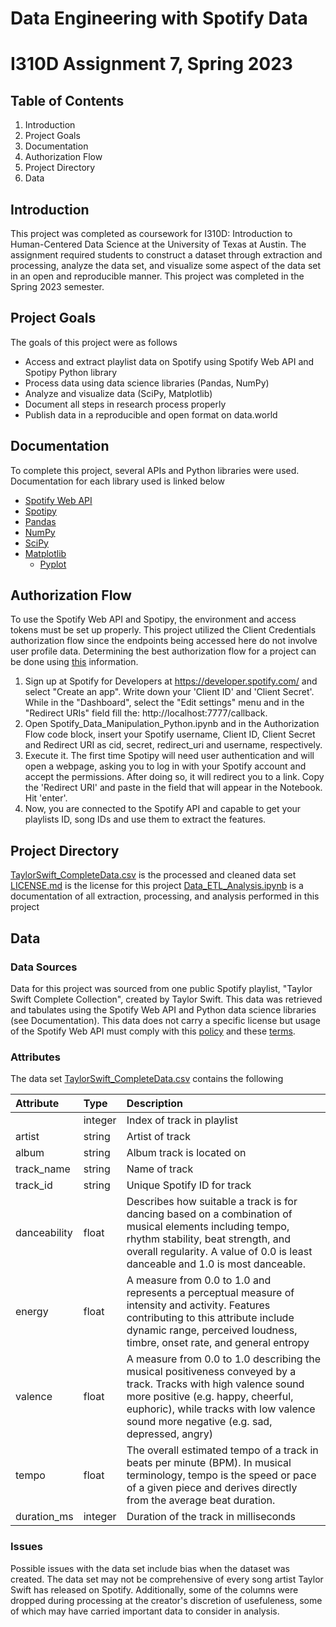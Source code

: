 # Data Engineering with Spotify Data 
# I310D Assignment 7, Spring 2023

## Table of Contents 
1. Introduction 
2. Project Goals
3. Documentation
4. Authorization Flow
5. Project Directory
6. Data

## Introduction
This project was completed as coursework for I310D: Introduction to Human-Centered Data Science at the University of Texas at Austin. The assignment required students to construct a dataset through extraction and processing, analyze the data set, and visualize some aspect of the data set in an open and reproducible manner. This project was completed in the Spring 2023 semester. 

## Project Goals
The goals of this project were as follows
- Access and extract playlist data on Spotify using Spotify Web API and Spotipy Python library
- Process data using data science libraries (Pandas, NumPy)
- Analyze and visualize data (SciPy, Matplotlib)
- Document all steps in research process properly
- Publish data in a reproducible and open format on data.world

## Documentation 
To complete this project, several APIs and Python libraries were used. Documentation for each library used is linked below
- [Spotify Web API](https://developer.spotify.com/documentation/web-api/)
- [Spotipy](https://spotipy.readthedocs.io/en/latest/)
- [Pandas](https://pandas.pydata.org/docs/)
- [NumPy](https://numpy.org/doc/stable/)
- [SciPy](https://docs.scipy.org/doc/scipy/)
- [Matplotlib](https://matplotlib.org/stable/#matplotlib-release-documentation)
    - [Pyplot](https://matplotlib.org/stable/tutorials/introductory/pyplot.html)
    
## Authorization Flow
To use the Spotify Web API and Spotipy, the environment and access tokens must be set up properly. This project utilized the Client Credentials authorization flow since the endpoints being accessed here do not involve user profile data. Determining the best authorization flow for a project can be done using [this](https://developer.spotify.com/documentation/general/guides/authorization/) information.

1. Sign up at Spotify for Developers at https://developer.spotify.com/ and select "Create an app". Write down your 'Client ID' and 'Client Secret'. While in the "Dashboard", select the "Edit settings" menu and in the "Redirect URIs" field fill the: http://localhost:7777/callback.
2. Open Spotify_Data_Manipulation_Python.ipynb and in the Authorization Flow code block, insert your Spotify username, Client ID, Client Secret and Redirect URI as cid, secret, redirect_uri and username, respectively.
3. Execute it. The first time Spotipy will need user authentication and will open a webpage, asking you to log in with your Spotify account and accept the permissions. After doing so, it will redirect you to a link. Copy the 'Redirect URI' and paste in the field that will appear in the Notebook. Hit 'enter'.
4. Now, you are connected to the Spotify API and capable to get your playlists ID, song IDs and use them to extract the features.

## Project Directory
[TaylorSwift_CompleteData.csv](https://github.com/sanjnasanand/Assignment_7_Data_Curation/blob/41c76fbab5ad68bb037f2f3cdf202e622be97bb6/TaylorSwift_CompleteData.csv) is the processed and cleaned data set 
[LICENSE.md](https://github.com/sanjnasanand/Assignment_7_Data_Curation/blob/41c76fbab5ad68bb037f2f3cdf202e622be97bb6/LICENSE) is the license for this project 
[Data_ETL_Analysis.ipynb](https://github.com/sanjnasanand/Assignment_7_Data_Curation/blob/41c76fbab5ad68bb037f2f3cdf202e622be97bb6/Data_ETL_Analysis.ipynb) is a documentation of all extraction, processing, and analysis performed in this project


## Data 
### Data Sources 
Data for this project was sourced from one public Spotify playlist, "Taylor Swift Complete Collection", created by Taylor Swift. This data was retrieved and tabulates using the Spotify Web API and Python data science libraries (see Documentation). This data does not carry a specific license but usage of the Spotify Web API must comply with this [policy](https://developer.spotify.com/policy/) and these [terms](https://developer.spotify.com/terms/). 

### Attributes
The data set [TaylorSwift_CompleteData.csv](https://github.com/sanjnasanand/Assignment_7_Data_Curation/blob/41c76fbab5ad68bb037f2f3cdf202e622be97bb6/TaylorSwift_CompleteData.csv) contains the following

| Attribute | Type | Description|
|:----------|:-----|:-----------|
| <no column title> | integer | Index of track in playlist |
| artist | string | Artist of track |
| album | string | Album track is located on |
| track_name | string | Name of track | 
| track_id | string | Unique Spotify ID for track | 
| danceability | float | Describes how suitable a track is for dancing based on a combination of musical elements including tempo, rhythm stability, beat strength, and overall regularity. A value of 0.0 is least danceable and 1.0 is most danceable.| 
| energy | float | A measure from 0.0 to 1.0 and represents a perceptual measure of intensity and activity. Features contributing to this attribute include dynamic range, perceived loudness, timbre, onset rate, and general entropy |
| valence | float | A measure from 0.0 to 1.0 describing the musical positiveness conveyed by a track. Tracks with high valence sound more positive (e.g. happy, cheerful, euphoric), while tracks with low valence sound more negative (e.g. sad, depressed, angry) |
| tempo | float | The overall estimated tempo of a track in beats per minute (BPM). In musical terminology, tempo is the speed or pace of a given piece and derives directly from the average beat duration. |
| duration_ms | integer | Duration of the track in milliseconds |
    
### Issues 
Possible issues with the data set include bias when the dataset was created. The data set may not be comprehensive of every song artist Taylor Swift has released on Spotify. Additionally, some of the columns were dropped during processing at the creator's discretion of usefuleness, some of which may have carried important data to consider in analysis. 
